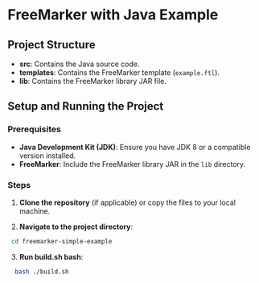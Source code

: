 # FreeMarker with Java Example

## Project Structure
- **src**: Contains the Java source code.
- **templates**: Contains the FreeMarker template (`example.ftl`).
- **lib**: Contains the FreeMarker library JAR file.

## Setup and Running the Project

### Prerequisites

- **Java Development Kit (JDK)**: Ensure you have JDK 8 or a compatible version installed.
- **FreeMarker**: Include the FreeMarker library JAR in the `lib` directory.

### Steps

1. **Clone the repository** (if applicable) or copy the files to your local machine.

2. **Navigate to the project directory**:

  ```sh
   cd freemarker-simple-example
  ```
3. **Run build.sh bash**:

```sh
  bash ./build.sh
```